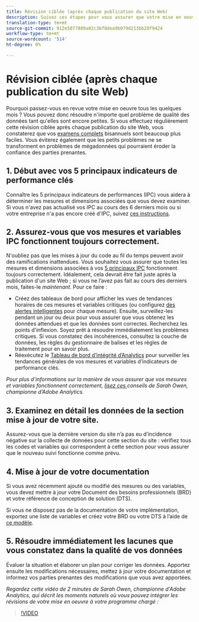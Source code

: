 ```yaml
---
title: Révision ciblée (après chaque publication du site Web)
description: Suivez ces étapes pour vous assurer que votre mise en oeuvre reste exempte d’erreurs et conforme à vos IPC.
translation-type: tm+mt
source-git-commit: 912e5077889a02c3bf0dea9b079d213bb20f9424
workflow-type: tm+mt
source-wordcount: '514'
ht-degree: 0%

---
```



# Révision ciblée (après chaque publication du site Web)

Pourquoi passez-vous en revue votre mise en oeuvre tous les quelques mois ? Vous pouvez donc résoudre n&#39;importe quel problème de qualité des données tant qu&#39;elles sont encore petites. Si vous effectuez régulièrement cette révision ciblée après chaque publication du site Web, vous constaterez que vos [examens complets](/help/implement/review/full-review.md) bisannuels sont beaucoup plus faciles. Vous éviterez également que les petits problèmes ne se transforment en problèmes de mégadonnées qui pourraient éroder la confiance des parties prenantes.

## 1. Début avec vos 5 principaux indicateurs de performance clés

Connaître les 5 principaux indicateurs de performances (IPC) vous aidera à déterminer les mesures et dimensions associées que vous devez examiner. Si vous n&#39;avez pas actualisé vos IPC au cours des 6 derniers mois ou si votre entreprise n&#39;a pas encore créé d&#39;IPC, suivez [ces instructions](/help/implement/review/define-kpis.md).

## 2. Assurez-vous que vos mesures et variables IPC fonctionnent toujours correctement.

N&#39;oubliez pas que les mises à jour du code au fil du temps peuvent avoir des ramifications inattendues. Vous souhaitez vous assurer que toutes les mesures et dimensions associées à vos [5 principaux IPC](/help/implement/review/define-kpis.md) fonctionnent toujours correctement. Idéalement, cela devrait être fait juste après la publication d&#39;un site Web ; si vous ne l’avez pas fait au cours des derniers mois, faites-le *maintenant*. Pour ce faire :

* Créez des tableaux de bord pour afficher les vues de tendances horaires de ces mesures et variables critiques (ou configurez [des alertes intelligentes](https://experienceleague.adobe.com/docs/analytics/analyze/analysis-workspace/virtual-analyst/intelligent-alerts/intellligent-alerts.html#analysis-workspace) pour chaque mesure). Ensuite, surveillez-les pendant un jour ou deux pour vous assurer que vous obtenez les données attendues et que les données sont correctes. Recherchez les points d&#39;inflexion. Soyez prêt à résoudre immédiatement les problèmes critiques. Si vous constatez des incohérences, consultez la couche de données, les règles du gestionnaire de balises et les règles de traitement pour en savoir plus.
* Réexécutez le [Tableau de bord d’intégrité d’Analytics](https://assets.adobe.com/public/9549dbe7-765a-4899-77b8-85cbba1a4252) pour surveiller les tendances générales de vos mesures et variables d’indicateurs de performance clés.

*Pour plus d’informations sur la manière de vous assurer que vos mesures et variables fonctionnent correctement,  [lisez ces ](https://experienceleaguecommunities.adobe.com/t5/adobe-analytics-discussions/my-five-best-tips-for-keeping-adobe-analytics-humming/td-p/388608) conseils de Sarah Owen, championne d’Adobe Analytics.*

## 3. Examinez en détail les données de la section mise à jour de votre site.

Assurez-vous que la dernière version du site n’a pas eu d’incidence négative sur la collecte de données pour cette section du site : vérifiez tous les codes et variables qui correspondent à cette section pour vous assurer que le nouveau suivi fonctionne comme prévu.

## 4. Mise à jour de votre documentation

Si vous avez récemment ajouté ou modifié des mesures ou des variables, vous devez mettre à jour votre Document des besoins professionnels (BRD) et votre référence de conception de solution (DTS).

Si vous ne disposez pas de la documentation de votre implémentation, exportez une liste de variables et créez votre BRD ou votre DTS à l’aide de [ce modèle](https://experienceleague.adobe.com/docs/analytics-learn/tutorials/implementation/implementation-basics/creating-a-business-requirements-document.html?lang=en#implementation).

## 5. Résoudre immédiatement les lacunes que vous constatez dans la qualité de vos données

Évaluer la situation et élaborer un plan pour corriger les données. Apportez ensuite les modifications nécessaires, mettez à jour votre documentation et informez vos parties prenantes des modifications que vous avez apportées.

*Regardez cette vidéo de 2 minutes de Sarah Owen, championne d&#39;Adobe Analytics, qui décrit les moments naturels où vous pouvez intégrer les révisions de votre mise en oeuvre à votre programme chargé :*

>[!VIDEO](https://video.tv.adobe.com/v/328340/?quality=12&learn=on)
